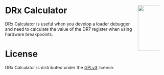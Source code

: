 DRx Calculator <img src="http://goo.gl/dyWGaR" align="right" height="150" style="max-width: 70px">
==============

DRx Calculator is useful when you develop a loader debugger and need to calculate the value of the DR7 register when using hardware breakpooints.

License
=======

DRx Calculator is distributed under the [GPLv3](http://www.gnu.org/licenses/gpl-3.0.html) license.

